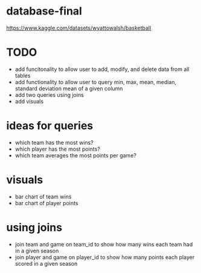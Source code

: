 # database-final

https://www.kaggle.com/datasets/wyattowalsh/basketball

# TODO
- add funcitonality to allow user to add, modify, and delete data from all tables
- add functionality to allow user to query min, max, mean, median, standard deviation mean of a given column
- add two queries using joins 
- add visuals






# ideas for queries
- which team has the most wins?
- which player has the most points?
- which team averages the most points per game?

# visuals
- bar chart of team wins
- bar chart of player points

# using joins
- join team and game on team_id to show how many wins each team had in a given season
- join player and game on player_id to show how many points each player scored in a given season
